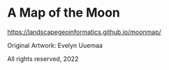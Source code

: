# A Map of the Moon

https://landscapegeoinformatics.github.io/moonmap/

Original Artwork: Evelyn Uuemaa

All rights reserved, 2022
